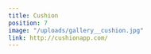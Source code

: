 ```yaml
---
title: Cushion
position: 7
image: "/uploads/gallery__cushion.jpg"
link: http://cushionapp.com/
---
```


